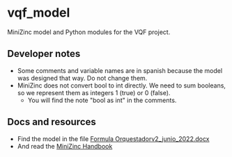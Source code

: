 # vqf_model

MiniZinc model and Python modules for the VQF project.

## Developer notes

* Some comments and variable names are in spanish because the model was designed that way. Do not change them.
* MiniZinc does not convert bool to int directly. We need to sum booleans, so we represent them as integers 1 (true) or 0 (false).
    * You will find the note "bool as int" in the comments.

## Docs and resources

* Find the model in the file [Formula Orquestadorv2_junio_2022.docx](./docs/Formula%20Orquestadorv2_junio_2022.docx)
* And read the [MiniZinc Handbook](https://www.minizinc.org/doc-2.6.4/en/index.html)
